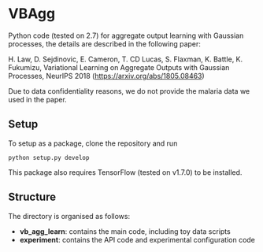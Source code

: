 # VBAgg
Python code (tested on 2.7) for aggregate output learning with Gaussian processes, the details are described in the following paper:

H. Law, D. Sejdinovic, E. Cameron, T. CD Lucas, S. Flaxman, K. Battle, K. Fukumizu, Variational Learning on Aggregate Outputs with Gaussian Processes, NeurIPS 2018 (https://arxiv.org/abs/1805.08463)

Due to data confidentiality reasons, we do not provide the malaria data we used in the paper.

## Setup
To setup as a package, clone the repository and run
```
python setup.py develop
```
This package also requires TensorFlow (tested on v1.7.0) to be installed.

## Structure
The directory is organised as follows:
* __vb_agg_learn__: contains the main code, including toy data scripts
* __experiment__: contains the API code and experimental configuration code

